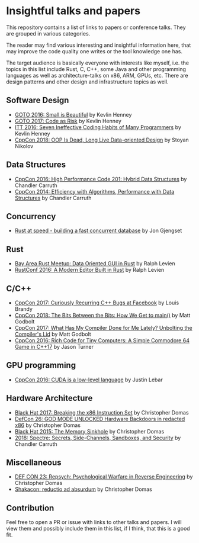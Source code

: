 # Insightful talks and papers
This repository contains a list of links to papers or conference talks.
They are grouped in various categories.

The reader may find various interesting and insightful information here, that may improve the code quality one writes or the tool knowledge one has.

The target audience is basically everyone with interests like myself, i.e. the topics in this list include Rust, C, C++, some Java and other programming languages as well as architecture-talks on x86, ARM, GPUs, etc.
There are design patterns and other design and infrastructure topics as well.

## Software Design
- [GOTO 2016: Small is Beautiful](https://youtu.be/B3b4tremI5o) by Kevlin Henney
- [GOTO 2017: Code as Risk](https://youtu.be/YyhfK-aBo-Y) by Kevlin Henney
- [ITT 2016: Seven Ineffective Coding Habits of Many Programmers](https://youtu.be/ZsHMHukIlJY) by Kevlin Henney
- [CppCon 2018: OOP Is Dead, Long Live Data-oriented Design](https://youtu.be/yy8jQgmhbAU) by Stoyan Nikolov

## Data Structures
- [CppCon 2016: High Performance Code 201: Hybrid Data Structures](https://youtu.be/vElZc6zSIXM) by Chandler Carruth
- [CppCon 2014: Efficiency with Algorithms, Performance with Data Structures](https://youtu.be/fHNmRkzxHWs) by Chandler Carruth

## Concurrency
- [Rust at speed - building a fast concurrent database](https://youtu.be/s19G6n0UjsM) by Jon Gjengset

## Rust
- [Bay Area Rust Meetup: Data Oriented GUI in Rust](https://youtu.be/4YTfxresvS8) by Ralph Levien
- [RustConf 2016: A Modern Editor Built in Rust](https://youtu.be/SKtQgFBRUvQ) by Ralph Levien

## C/C++
- [CppCon 2017: Curiously Recurring C++ Bugs at Facebook](https://youtu.be/lkgszkPnV8g) by Louis Brandy
- [CppCon 2018: The Bits Between the Bits: How We Get to main()](https://youtu.be/dOfucXtyEsU) by Matt Godbolt
- [CppCon 2017: What Has My Compiler Done for Me Lately? Unbolting the Compiler's Lid](https://youtu.be/bSkpMdDe4g4) by Matt Godbolt
- [CppCon 2016: Rich Code for Tiny Computers: A Simple Commodore 64 Game in C++17](https://youtu.be/zBkNBP00wJE) by Jason Turner

## GPU programming
- [CppCon 2016: CUDA is a low-level language](https://youtu.be/KHa-OSrZPGo) by Justin Lebar

## Hardware Architecture
- [Black Hat 2017: Breaking the x86 Instruction Set](https://youtu.be/KrksBdWcZgQ) by Christopher Domas
- [DefCon 26: GOD MODE UNLOCKED Hardware Backdoors in redacted x86](https://youtu.be/jmTwlEh8L7g) by Christopher Domas
- [Black Hat 2015: The Memory Sinkhole](https://youtu.be/lR0nh-TdpVg) by Christopher Domas
- [ 2018: Spectre: Secrets, Side-Channels, Sandboxes, and Security](https://youtu.be/_f7O3IfIR2k) by Chandler Carruth

## Miscellaneous
- [DEF CON 23: Repsych: Psychological Warfare in Reverse Engineering](https://youtu.be/HlUe0TUHOIc) by Christopher Domas
- [ Shakacon: reductio ad absurdum](https://youtu.be/NmWwRmvjAE8) by Christopher Domas

## Contribution
Feel free to open a PR or issue with links to other talks and papers.
I will view them and possibly include them in this list, if I think, that this is a good fit.
